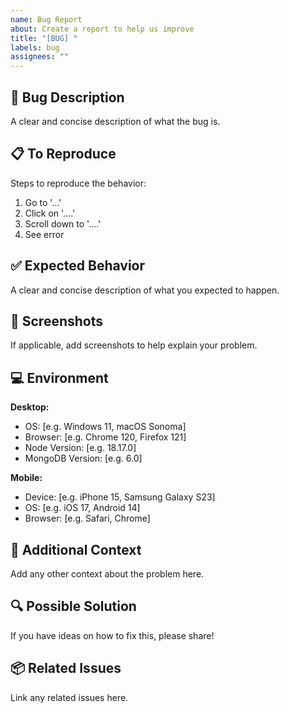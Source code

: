 ```yaml
---
name: Bug Report
about: Create a report to help us improve
title: "[BUG] "
labels: bug
assignees: ""
---
```


## 🐛 Bug Description

A clear and concise description of what the bug is.

## 📋 To Reproduce

Steps to reproduce the behavior:

1. Go to '...'
2. Click on '....'
3. Scroll down to '....'
4. See error

## ✅ Expected Behavior

A clear and concise description of what you expected to happen.

## 📸 Screenshots

If applicable, add screenshots to help explain your problem.

## 💻 Environment

**Desktop:**

- OS: [e.g. Windows 11, macOS Sonoma]
- Browser: [e.g. Chrome 120, Firefox 121]
- Node Version: [e.g. 18.17.0]
- MongoDB Version: [e.g. 6.0]

**Mobile:**

- Device: [e.g. iPhone 15, Samsung Galaxy S23]
- OS: [e.g. iOS 17, Android 14]
- Browser: [e.g. Safari, Chrome]

## 📝 Additional Context

Add any other context about the problem here.

## 🔍 Possible Solution

If you have ideas on how to fix this, please share!

## 📦 Related Issues

Link any related issues here.
